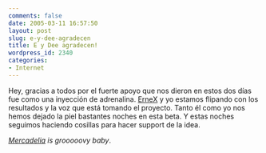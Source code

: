 ```yaml
---
comments: false
date: 2005-03-11 16:57:50
layout: post
slug: e-y-dee-agradecen
title: E y Dee agradecen!
wordpress_id: 2340
categories:
- Internet
---
```


Hey, gracias a todos por el fuerte apoyo que nos dieron en estos dos días fue como una inyección de adrenalina. [ErneX](http://ernex.reaktormedia.com) y yo estamos flipando con los resultados y la voz que está tomando el proyecto. Tanto él como yo nos hemos dejado la piel bastantes noches en esta beta. Y estas noches seguimos haciendo cosillas para hacer support de la idea.





_[Mercadelia](http://www.mercadelia.com) is grooooovy baby_.




 
